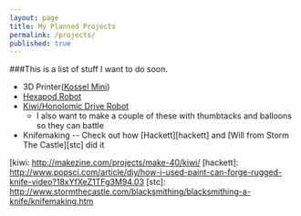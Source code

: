 ```yaml
---
layout: page
title: My Planned Projects
permalink: /projects/
published: true
---
```

###This is a list of stuff I want to do soon.
* 3D Printer([Kossel Mini][kossel])
* [Hexapod Robot][hex]
* [Kiwi/Honolomic Drive Robot][hex]
  * I also want to make a couple of these with thumbtacks and balloons so they can battle
* Knifemaking -- Check out how [Hackett][hackett] and [Will from Storm The Castle][stc] did it

[kossel]: http://reprap.org/wiki/Kossel
[hex]: http://www.thingiverse.com/thing:30088
[kiwi: http://makezine.com/projects/make-40/kiwi/
[hackett]: http://www.popsci.com/article/diy/how-i-used-paint-can-forge-rugged-knife-video?18xYfXeZ1TFg3M94.03
[stc]: http://www.stormthecastle.com/blacksmithing/blacksmithing-a-knife/knifemaking.htm
